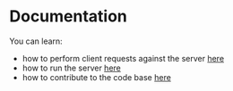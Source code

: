 # Documentation

You can learn:

- how to perform client requests against the server [here](client/README.md)
- how to run the server [here](server/README.md)
- how to contribute to the code base [here](dev/README.md)

